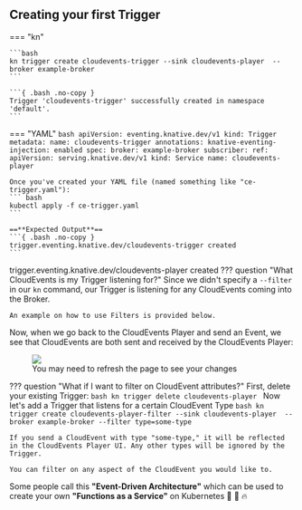 ## Creating your first Trigger
=== "kn"

    ```bash
    kn trigger create cloudevents-trigger --sink cloudevents-player  --broker example-broker
    ```

    ```{ .bash .no-copy }
    Trigger 'cloudevents-trigger' successfully created in namespace 'default'.
    ```
=== "YAML"
    ```bash
    apiVersion: eventing.knative.dev/v1
    kind: Trigger
    metadata:
      name: cloudevents-trigger
      annotations:
        knative-eventing-injection: enabled
    spec:
      broker: example-broker
      subscriber:
        ref:
          apiVersion: serving.knative.dev/v1
          kind: Service
          name: cloudevents-player
    ```

    Once you've created your YAML file (named something like "ce-trigger.yaml"):
    ``` bash
    kubectl apply -f ce-trigger.yaml
    ```

    ==**Expected Output**==
    ```{ .bash .no-copy }
    trigger.eventing.knative.dev/cloudevents-trigger created
    ```


trigger.eventing.knative.dev/cloudevents-player created
??? question "What CloudEvents is my Trigger listening for?"
    Since we didn't specify a `--filter` in our `kn` command, our Trigger is listening for any CloudEvents coming into the Broker.

    An example on how to use Filters is provided below.

Now, when we go back to the CloudEvents Player and send an Event, we see that CloudEvents are both sent and received by the CloudEvents Player:

<figure>
  <img src="../images/event_received.png" draggable="false">
  <figcaption>You may need to refresh the page to see your changes</figcaption>
</figure>



??? question "What if I want to filter on CloudEvent attributes?"
    First, delete your existing Trigger:
    ```bash
      kn trigger delete cloudevents-player
    ```
    Now let's add a Trigger that listens for a certain CloudEvent Type
    ```bash
      kn trigger create cloudevents-player-filter --sink cloudevents-player  --broker example-broker --filter type=some-type
    ```

    If you send a CloudEvent with type "some-type," it will be reflected in the CloudEvents Player UI. Any other types will be ignored by the Trigger.

    You can filter on any aspect of the CloudEvent you would like to.


Some people call this **"Event-Driven Architecture"** which can be used to create your own **"Functions as a Service"** on Kubernetes :tada: :taco: :fire:
